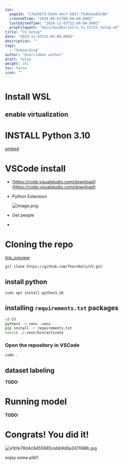 ```yaml
---
sys:
  pageId: "17ed3673-5e94-44cf-b817-f54bbaa03c06"
  createdTime: "2024-09-01T00:08:00.000Z"
  lastEditedTime: "2024-11-03T22:06:00.000Z"
  propFilepath: "docs/Guides/intro_to_CV/CV_Setup.md"
title: "CV_Setup"
date: "2024-11-03T22:06:00.000Z"
description: ""
tags:
  - "Onboarding"
author: "Overridden author"
draft: false
weight: 161
toc: false
icon: ""
---
```


# Install WSL

## enable virtualization

# INSTALL Python 3.10

[embed](https://www.rose-hulman.edu/class/csse/csse132/2425a/labs/prelab1-wsl2.html)

# VSCode install

- [https://code.visualstudio.com/download](https://code.visualstudio.com/download)
- Python Extension

	![image.png](https://prod-files-secure.s3.us-west-2.amazonaws.com/d518164a-d88e-44d1-a4ee-3adb3bd8bce0/d82b6650-a5e4-4d3c-b8c9-93d817dae00e/image.png?X-Amz-Algorithm=AWS4-HMAC-SHA256&X-Amz-Content-Sha256=UNSIGNED-PAYLOAD&X-Amz-Credential=ASIAZI2LB466VJP2YR2Z%2F20250216%2Fus-west-2%2Fs3%2Faws4_request&X-Amz-Date=20250216T060938Z&X-Amz-Expires=3600&X-Amz-Security-Token=IQoJb3JpZ2luX2VjEC4aCXVzLXdlc3QtMiJIMEYCIQCzYTfoYj3ZhydqSDPUn7HbEEViog8p231bkAyZekMmsAIhAOtPDA0i6%2BoNZinJi630%2FUbAZ9w2%2FigVC53JHQtznaEHKv8DCFcQABoMNjM3NDIzMTgzODA1IgxxOX9UU%2B7QhdoZf8wq3APxPKKFV37ZLf5XuY4FN2JmiMcQgrjPj%2FkHmzr1yPTeooKtUqueQ0Qd1X6u8W6lmlf40XQGqVjxWRjqetlkWtfeOd6K43Q9PhdBf330YUZ7bXqGHFiF%2BuAb4p13KnSVhuu78YNWAuiwbNMAkfWdoA4ZcNVV1yPvq7xeTZgeCe8FqACVVPBF0rFSBOKljenXai6kIxxVImg8%2FnpKb%2BfYYaYdcGpPhEY4r4j9KHG6k1akuzr9KB60bvdOHvylpB%2B1YWU2LiIvqCuLdCQUZkMdhfuf5HDyjT%2FqiGjWwOuTY6vFY8WiQQluQa6gWr9IM48VkGkPNk0Jxf%2Fq2Eynjvxiw%2Fr7bLt2i2iqUVBoy0WbRldpeOUEDpNM%2FwnVyThmEIFPUdxw9MmLrGJR5vm2LTrsULMwh74VcVezOlAqmuQMElgo2IGiDdJZ2GW4yZ0Go4%2B2KOeH%2B3%2BWAfbe%2Fle%2FUrCNr0WZ99ImYx83UOzmGcm9MoTDgxHLcO%2BgNUnDzQ0bq0CKiCcxwaaJDD%2FI9gfEtPYajhhTUvbAEu6wGztAlX7HHRdD2JKlCPxalEfwyyfydiU%2Fmssh4jcaBtnv%2BPDy2Z8JDl%2B7DDoRZZY7uf5SoFcOt0saJ%2FS75EuNYj4O43LZQzD%2B%2FcW9BjqkAfRY3v1gtHMP9przq5Iepjq6wO%2BEbgsKHZC7rUjZ3gIaHAeLeMTeWjU7RDNr6zleZc%2Bj9htqYdBi6Kg%2FWImu9JxJ3k8NQfGEHMDgvCbdydM4kW9ZoYf%2FWDUPi5aRyalQPzq03uvuC9GAXnFkBDm1w7B3rcn7KH2Y1El2agMaHa0YCPeoFw6sUy53gKe%2FkvgDvXJydS4j4tThJMYcQKjlYKznozGy&X-Amz-Signature=dc8f8d70ff71b10f45b31d10e6a1da819797c86e1accc2c503ea40f6d6022357&X-Amz-SignedHeaders=host&x-id=GetObject)
- Get people
- 

# Cloning the repo

[link_preview](https://github.com/Thornbots/CV/)

```bash
git clone https://github.com/Thornbots/CV.git
```

## install python

```bash
sudo apt install python3.10
```

## installing `requirements.txt` packages

```bash
cd CV
python3 -m venv .venv
pip install -r requirements.txt
source ./.venv/bin/activate
```

### Open the repository in VSCode

```bash
code .
```

## dataset labeling  

**TODO:**

# Running model

**TODO:**

# Congrats! You did it!

![e1bfe78d4c6455985cebb9d6a247088b.jpg](https://prod-files-secure.s3.us-west-2.amazonaws.com/d518164a-d88e-44d1-a4ee-3adb3bd8bce0/7d1ce04e-65d6-40c8-814d-754280e9515a/e1bfe78d4c6455985cebb9d6a247088b.jpg?X-Amz-Algorithm=AWS4-HMAC-SHA256&X-Amz-Content-Sha256=UNSIGNED-PAYLOAD&X-Amz-Credential=ASIAZI2LB466QJWPCWTH%2F20250216%2Fus-west-2%2Fs3%2Faws4_request&X-Amz-Date=20250216T060938Z&X-Amz-Expires=3600&X-Amz-Security-Token=IQoJb3JpZ2luX2VjEC4aCXVzLXdlc3QtMiJIMEYCIQCEnKwKZf1rWcf3RZ%2FwIc3xKgaE8D%2FvGD8SGNBWB0iHKwIhAOKVAPGblK1soX97cy2Ib3mr6iwL93UdweAew7Li4UgFKv8DCFcQABoMNjM3NDIzMTgzODA1IgwJdHRAQCACfSmkip0q3ANRJxAjKpQArT%2BinW%2BR9Tqv%2Fyv1TkXf6EQLfX7GnOlKQyKOLkdrlcG9z9%2FTOw4Iz5xozn3zO8CCLsNSw59o45VNWa8BY5vwQk8D9V3XCy%2BWBYNQZPVxdEYzvGGc3hq5tSQ2Es2vmAFEAYi7Y8ls79giTr%2BcZBHW%2BQw2Iojlzp%2Bg%2Bp5%2BnXyOu7IBROUIiBtsE1HLT%2FZE1gqed2iLQz1nsG%2Bj3IqKVis0KXjDbytPO6fkO48xDJ8x8d00%2Bzf1IaMP9BPXiWGJhAOjrsqUmsHMcv%2BTquzsH8xp%2Bmb4%2FlUgRp90gq17b7Z6lIy5BrZie6%2BfFT45OvfpRHL8R39NAoBsDcRiWpv55tWWZBCJRsMTQmlvv40YnWEhGhKQFe%2BA33cjSSrjiCkNdMLLV5gyH5mGcmiCoXAuDv%2BrYwB7FLMZHp5Qvv7slRpHAWgNfzNvAvJ5zVFqgExewBK6yix1V8pfjAm9Ekx0Q9vI2asXxI9Gt8oUlbnTR1aBDn2Wgs2R8bh5zrBvMcaaXqMWYg0Ii8XSYJDkBcHEjQ6pmOaq%2FA%2Bzmz68ndIhJiPRMjtEi6h85kkqg9wH92HtD%2BatbVFB07bdPcMqB6YEQiyj%2FVHFIwe1kQEbDNGeL7a5bYSHbzW%2BXjDV%2FcW9BjqkAagcYch5wNj76kg%2BMHEQY9FO4KUfodrVIyPAUT18%2BEXcH2ojlgcd3iDnkEjpBLZo6zonE49NCqq88Tc7c2K7q%2FTqva45s37bjaX76qVHIAqZkvbpSPAK9kR8AMyBTxrReF2IEDqcL7FsExBy6PUSScyI7om7h5pLNo%2F4DdZoVSglV9HtGbyg7%2BkoQcQASpwsqvBVCbFDZ2oVai4Eghae6MPIr0q%2F&X-Amz-Signature=19fc2eaf61d281ee7d54ad1cdd32647ca6963386088ce54d201b4c9f3c48fe69&X-Amz-SignedHeaders=host&x-id=GetObject)

enjoy some pilk!!
